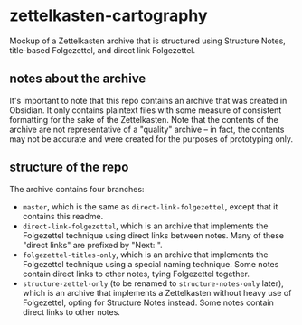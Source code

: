 # zettelkasten-cartography
Mockup of a Zettelkasten archive that is structured using Structure Notes, title-based Folgezettel, and direct link Folgezettel.

## notes about the archive
It's important to note that this repo contains an archive that was created in Obsidian. It only contains plaintext files with some measure of consistent formatting for the sake of the Zettelkasten. Note that the contents of the archive are not representative of a "quality" archive – in fact, the contents may not be accurate and were created for the purposes of prototyping only.

## structure of the repo
The archive contains four branches: 
- `master`, which is the same as `direct-link-folgezettel`, except that it contains this readme.
- `direct-link-folgezettel`, which is an archive that implements the Folgezettel technique using direct links between notes. Many of these "direct links" are prefixed by "Next: ". 
- `folgezettel-titles-only`, which is an archive that implements the Folgezettel technique using a special naming technique. Some notes contain direct links to other notes, tying Folgezettel together.
- `structure-zettel-only` (to be renamed to `structure-notes-only` later), which is an archive that implements a Zettelkasten without heavy use of Folgezettel, opting for Structure Notes instead. Some notes contain direct links to other notes.
